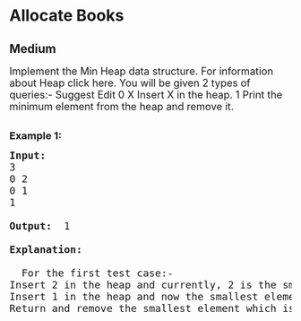 # Allocate Books
## Medium
<div class="problems_problem_content__Xm_eO"><p><span style="font-size:18px">
  Implement the Min Heap data structure. For information about Heap click here.
You will be given 2 types of queries:-
Suggest Edit
0 X
Insert X in the heap.
1
Print the minimum element from the heap and remove it.
</span><br>
&nbsp;</p>

<p><span style="font-size:18px"><strong>Example 1:</strong></span></p>

<pre><span style="font-size:18px"><strong>Input: </strong>
3
0 2
0 1
1

<strong>Output: </strong> 1
  
<strong>Explanation: </strong>

  For the first test case:-
Insert 2 in the heap and currently, 2 is the smallest element in the heap.
Insert 1 in the heap and now the smallest element is 1.
Return and remove the smallest element which is 1
  
</pre>

</div>
